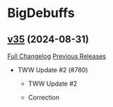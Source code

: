# BigDebuffs

## [v35](https://github.com/jordonwow/bigdebuffs/tree/v35) (2024-08-31)
[Full Changelog](https://github.com/jordonwow/bigdebuffs/compare/v34...v35) [Previous Releases](https://github.com/jordonwow/bigdebuffs/releases)

- TWW Update #2 (#780)  
    * TWW Update #2  
    * Correction  